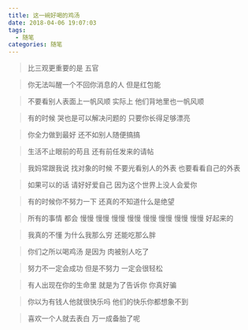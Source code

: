 ```yaml
---
title: 这一碗好喝的鸡汤
date: 2018-04-06 19:07:03
tags: 
  - 随笔
categories: 随笔
---
```

> 比三观更重要的是 
> 五官
<!--more-->

>你无法叫醒一个不回你消息的人
>但是红包能

<!---->
>不要看别人表面上一帆风顺
>实际上
>他们背地里也一帆风顺

<!---->
>有的时候
>哭也是可以解决问题的
>只要你长得足够漂亮

<!---->
> 你全力做到最好
> 还不如别人随便搞搞

<!---->
>生活不止眼前的苟且
>还有前任发来的请帖

<!---->
>我妈常跟我说
>找对象的时候
>不要光看别人的外表
>也要看看自己的外表

<!---->
>如果可以的话
>请好好爱自己
>因为这个世界上没人会爱你

<!---->
>有的时候你不努力一下
>还真的不知道什么是绝望

<!---->
>所有的事情
>都会
>慢慢
>慢慢
>慢慢
>慢慢
>慢慢
>慢慢
>慢慢
>慢慢
>好起来的

<!---->
>我真的不懂
>为什么我那么穷
>还能吃那么胖

<!---->
>你们之所以喝鸡汤
>是因为
>肉被别人吃了

<!---->
>努力不一定会成功
>但是不努力
>一定会很轻松

<!---->
>有人出现在你的生命里
>就是为了告诉你
>你真好骗

<!---->
>你以为有钱人他就很快乐吗
>他们的快乐你都想象不到

<!---->
>喜欢一个人就去表白
>万一成备胎了呢

<!---->
>
